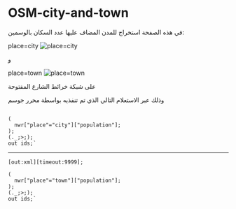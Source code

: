 # OSM-city-and-town
في هذه الصفحة استخراج للمدن المضاف عليها عدد السكان بالوسمين:

place=city
![place=city](https://github.com/abdullahO2/OSM-city-and-town/blob/main/place%3Dcity.png)

و

place=town
![place=town](https://github.com/abdullahO2/OSM-city-and-town/blob/main/place%3Dtown.png)

على شبكة خرائط الشارع المفتوحة

وذلك عبر الاستعلام التالي الذي تم تنفذيه بواسطة محرر جوسم

```[out:xml][timeout:9999];

(
  nwr["place"="city"]["population"];
);
(._;>;);
out ids;`
```
--------------------------------------
```
[out:xml][timeout:9999];

(
  nwr["place"="town"]["population"];
);
(._;>;);
out ids;`
```

